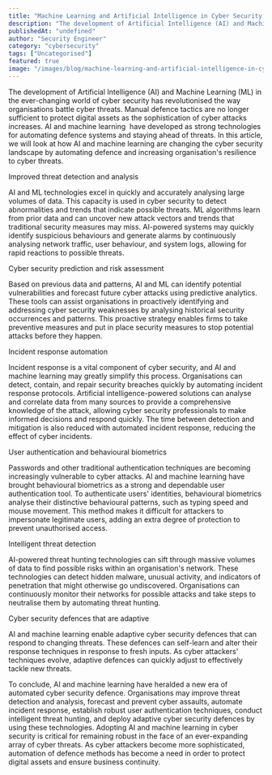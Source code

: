 ```yaml
---
title: "Machine Learning and Artificial Intelligence in Cyber Security: Automating Defence"
description: "The development of Artificial Intelligence (AI) and Machine Learning (ML) in the ever-changing world of cyber security has revolutionised the way organisations ..."
publishedAt: "undefined"
author: "Security Engineer"
category: "cybersecurity"
tags: ["Uncategorised"]
featured: true
image: "/images/blog/machine-learning-and-artificial-intelligence-in-cyber-security-automating-defence-featured.png"
---
```


The development of Artificial Intelligence (AI) and Machine Learning (ML) in the ever-changing world of cyber security has revolutionised the way organisations battle cyber threats. Manual defence tactics are no longer sufficient to protect digital assets as the sophistication of cyber attacks increases. AI and machine learning  have developed as strong technologies for automating defence systems and staying ahead of threats. In this article, we will look at how AI and machine learning are changing the cyber security landscape by automating defence and increasing organisation's resilience to cyber threats.

Improved threat detection and analysis

AI and ML technologies excel in quickly and accurately analysing large volumes of data. This capacity is used in cyber security to detect abnormalities and trends that indicate possible threats. ML algorithms learn from prior data and can uncover new attack vectors and trends that traditional security measures may miss. AI-powered systems may quickly identify suspicious behaviours and generate alarms by continuously analysing network traffic, user behaviour, and system logs, allowing for rapid reactions to possible threats.

Cyber security prediction and risk assessment

Based on previous data and patterns, AI and ML can identify potential vulnerabilities and forecast future cyber attacks using predictive analytics. These tools can assist organisations in proactively identifying and addressing cyber security weaknesses by analysing historical security occurrences and patterns. This proactive strategy enables firms to take preventive measures and put in place security measures to stop potential attacks before they happen.

Incident response automation

Incident response is a vital component of cyber security, and AI and machine learning may greatly simplify this process. Organisations can detect, contain, and repair security breaches quickly by automating incident response protocols. Artificial intelligence-powered solutions can analyse and correlate data from many sources to provide a comprehensive knowledge of the attack, allowing cyber security professionals to make informed decisions and respond quickly. The time between detection and mitigation is also reduced with automated incident response, reducing the effect of cyber incidents.

User authentication and behavioural biometrics

Passwords and other traditional authentication techniques are becoming increasingly vulnerable to cyber attacks. AI and machine learning have brought behavioural biometrics as a strong and dependable user authentication tool. To authenticate users' identities, behavioural biometrics analyse their distinctive behavioural patterns, such as typing speed and mouse movement. This method makes it difficult for attackers to impersonate legitimate users, adding an extra degree of protection to prevent unauthorised access.

Intelligent threat detection

AI-powered threat hunting technologies can sift through massive volumes of data to find possible risks within an organisation's network. These technologies can detect hidden malware, unusual activity, and indicators of penetration that might otherwise go undiscovered. Organisations can continuously monitor their networks for possible attacks and take steps to neutralise them by automating threat hunting.

Cyber security defences that are adaptive

AI and machine learning enable adaptive cyber security defences that can respond to changing threats. These defences can self-learn and alter their response techniques in response to fresh inputs. As cyber attackers' techniques evolve, adaptive defences can quickly adjust to effectively tackle new threats.

To conclude, AI and machine learning have heralded a new era of automated cyber security defence. Organisations may improve threat detection and analysis, forecast and prevent cyber assaults, automate incident response, establish robust user authentication techniques, conduct intelligent threat hunting, and deploy adaptive cyber security defences by using these technologies. Adopting AI and machine learning in cyber security is critical for remaining robust in the face of an ever-expanding array of cyber threats. As cyber attackers become more sophisticated, automation of defence methods has become a need in order to protect digital assets and ensure business continuity.

